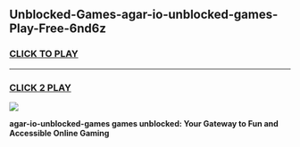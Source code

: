 
## Unblocked-Games-agar-io-unblocked-games-Play-Free-6nd6z
<h3>
<a href="https://premium76.site?title=agar-io-unblocked-games&ref=23A">CLICK TO PLAY</a></h3>
<hr>

<h3>
<a href="https://premium76.site?title=agar-io-unblocked-games&ref=23A">CLICK 2 PLAY</a>
  
</h3>

<a href="https://premium76.site?title=agar-io-unblocked-games&ref=23A"><img src="https://clearcache.store/games.png"></a>


**agar-io-unblocked-games games unblocked: Your Gateway to Fun and Accessible Online Gaming**
